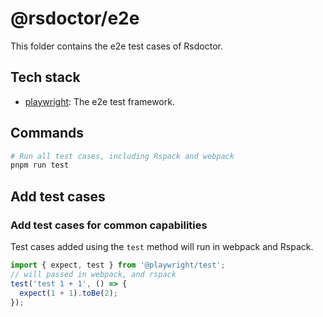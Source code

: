# @rsdoctor/e2e

This folder contains the e2e test cases of Rsdoctor.

## Tech stack

- [playwright](https://github.com/microsoft/playwright): The e2e test framework.

## Commands

```bash
# Run all test cases, including Rspack and webpack
pnpm run test
```

## Add test cases

### Add test cases for common capabilities

Test cases added using the `test` method will run in webpack and Rspack.

```ts
import { expect, test } from '@playwright/test';
// will passed in webpack, and rspack
test('test 1 + 1', () => {
  expect(1 + 1).toBe(2);
});
```
